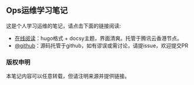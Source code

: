 ## Ops运维学习笔记

这是个人学习运维的笔记，请点击下面的链接阅读:

- [在线阅读](https://codingtd.github.io/)：hugo格式 + docsy主题，界面清爽。托管于腾讯云香港节点。
- [@github](https://github.com/codingtd/learning-ops/)：源码托管于github，如有谬误或需讨论，请提issue，欢迎提交PR

### 版权申明

本笔记内容可以任意转载，但请注明来源并提供链接。

